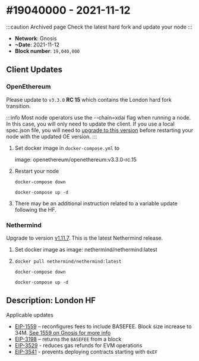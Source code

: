 ---
---

# #19040000 - 2021-11-12

:::caution Archived page
Check the latest hard fork and update your node
:::

* **Network**: Gnosis
* **\~Date**: 2021-11-12
* **Block number**: `19,040,000`

## Client Updates

### OpenEthereum

Please update to `v3.3.0` **RC 15** which contains the London hard fork transition.

:::info
Most node operators use the --chain=xdai flag when running a node. In this case, you will only need to update the client. If you use a local spec.json file, you will need to [upgrade to this version](https://raw.githubusercontent.com/poanetwork/poa-chain-spec/dai/spec.json) before restarting your node with the updated OE version.
:::

1.  Set docker image in `docker-compose.yml`  to

    image: openethereum/openethereum:v3.3.0-rc.15 
2.  Restart your node

    `docker-compose down`

    `docker-compose up -d`
3. There may be an additional instruction related to a variable update following the HF.

### Nethermind

Upgrade to version [v1.11.7](https://github.com/NethermindEth/nethermind/releases/tag/1.11.7). This is the latest Nethermind release.

1. Set docker image as image: nethermind/nethermind:latest
2.  `docker pull nethermind/nethermind:latest`

    `docker-compose down`

    `docker-compose up -d`

## Description: London HF

Applicable updates

* [EIP-1559](https://eips.ethereum.org/EIPS/eip-1559) – reconfigures fees to include BASEFEE. Block size increase to 34M. [See 1559 on Gnosis for more info](/concepts/specs/hard-forks/eip-1559)
* [EIP-3198](https://eips.ethereum.org/EIPS/eip-3198) – returns the `BASEFEE` from a block
* [EIP-3529](https://eips.ethereum.org/EIPS/eip-3529) - reduces gas refunds for EVM operations
* [EIP-3541](https://eips.ethereum.org/EIPS/eip-3541) - prevents deploying contracts starting with `0xEF`
